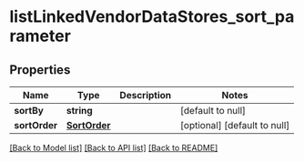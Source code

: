 # listLinkedVendorDataStores_sort_parameter

## Properties
Name | Type | Description | Notes
------------ | ------------- | ------------- | -------------
**sortBy** | **string** |  | [default to null]
**sortOrder** | [**SortOrder**](SortOrder.md) |  | [optional] [default to null]

[[Back to Model list]](../README.md#documentation-for-models) [[Back to API list]](../README.md#documentation-for-api-endpoints) [[Back to README]](../README.md)


